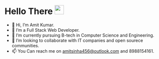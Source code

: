 # Hello There <img src="https://raw.githubusercontent.com/MartinHeinz/MartinHeinz/master/wave.gif" width="30px">
- 👋 Hi, I’m Amit Kumar.
- 👀 I’m a Full Stack Web Developer.
- 🌱 I’m currently pursuing B-tech in Computer Science and Engineering.
- 💞️ I’m looking to collaborate with IT companies and open sourece communities.
- 📫 You Can reach me on amitsinha456@outlook.com and 8988154161.

<!---
amitsinha07/amitsinha07 is a ✨ special ✨ repository because its `README.md` (this file) appears on your GitHub profile.
You can click the Preview link to take a look at your changes.
--->
